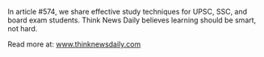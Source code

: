 In article #574, we share effective study techniques for UPSC, SSC, and board exam students. Think News Daily believes learning should be smart, not hard.

Read more at: www.thinknewsdaily.com